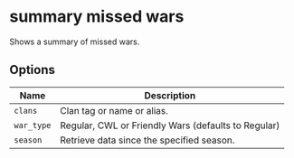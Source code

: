 # summary missed wars

Shows a summary of missed wars.

## Options

| Name       | Description                                         |
| ---------- | --------------------------------------------------- |
| `clans`    | Clan tag or name or alias.                          |
| `war_type` | Regular, CWL or Friendly Wars (defaults to Regular) |
| `season`   | Retrieve data since the specified season.           |
